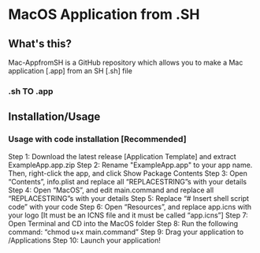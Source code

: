 # MacOS Application from .SH


## What's this?
Mac-AppfromSH is a GitHub repository which allows you to make a Mac application [.app] from an SH [.sh] file
### .sh TO .app

## Installation/Usage

### Usage with code installation [Recommended]

Step 1: Download the latest release [Application Template] and extract ExampleApp.app.zip
Step 2: Rename "ExampleApp.app" to your app name. Then, right-click the app, and click Show Package Contents
Step 3: Open “Contents”, info.plist and replace all “REPLACESTRING”s with your details
Step 4: Open “MacOS”, and edit main.command and replace all “REPLACESTRING”s with your details
Step 5: Replace “# Insert shell script code” with your code
Step 6: Open “Resources”, and replace app.icns with your logo [It must be an ICNS file and it must be called “app.icns”]
Step 7: Open Terminal and CD into the MacOS folder
Step 8: Run the following command: “chmod u+x main.command”
Step 9: Drag your application to /Applications
Step 10: Launch your application!
